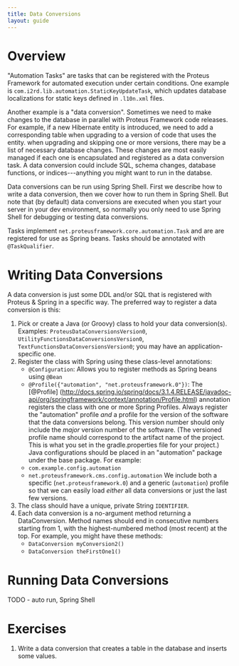 ```yaml
---
title: Data Conversions
layout: guide
---
```


# Overview
"Automation Tasks" are tasks that can be registered with the Proteus Framework for automated execution under certain conditions.  One example is `com.i2rd.lib.automation.StaticKeyUpdateTask`, which updates database localizations for static keys defined in `.l10n.xml` files.

Another example is a "data conversion".  Sometimes we need to make changes to the database in parallel with Proteus Framework code releases.  For example, if a new Hibernate entity is introduced, we need to add a corresponding table when upgrading to a version of code that uses the entity.  when upgrading and skipping one or more versions, there may be a list of necessary database changes.  These changes are most easily managed if each one is encapsulated and registered as a data conversion task.  A data conversion could include SQL, schema changes, database functions, or indices---anything you might want to run in the databse.

Data conversions can be run using Spring Shell.  First we describe how to write a data conversion, then we cover how to run them in Spring Shell.  But note that (by default) data conversions are executed when you start your server in your dev environment, so normally you only need to use Spring Shell for debugging or testing data conversions.

Tasks implement `net.proteusframework.core.automation.Task` and are are registered for use as Spring beans.  Tasks should be annotated with `@TaskQualifier`.

# Writing Data Conversions
A data conversion is just some DDL and/or SQL that is registered with Proteus & Spring in a specific way.
The preferred way to register a data conversion is this:
1. Pick or create a Java (or Groovy) class to hold your data conversion(s).  Examples: `ProteusDataConversionsVersion0`, `UtilityFunctionsDataConversionsVersion0`, `TextFunctionsDataConversionsVersion0`; you may have an application-specific one.
2. Register the class with Spring using these class-level annotations:
    * `@Configuration`: Allows you to register methods as Spring beans using `@Bean`
    * `@Profile({"automation", "net.proteusframework.0"})`: The [@Profile] (http://docs.spring.io/spring/docs/3.1.4.RELEASE/javadoc-api/org/springframework/context/annotation/Profile.html) annotation registers the class with one or more Spring Profiles.  Always register the "automation" profile *and* 
a profile for the version of the software that the data conversions belong. This version number should only include the *major* version number of the software. (The versioned profile name should correspond to the artifact name of the project. This is what you set in the gradle.properties file for your project.) Java configurations should be placed in an "automation" package under the base package.  For example:
    * `com.example.config.automation`
    * `net.proteusframework.cms.config.automation`
    We include both a specific (`net.proteusframework.0`) and a generic (`automation`) profile so that we can easily load *either* all data conversions or just the last few versions.
3. The class should have a unique, private String `IDENTIFIER`.
4. Each data conversion is a no-argument method returning a DataConversion.  Method names should end in consecutive numbers starting from 1, with the highest-numbered method (most recent) at the top.  For example, you might have these methods:
    * `DataConversion myConversion2()`
    * `DataConversion theFirstOne1()`

# Running Data Conversions
TODO - auto run, Spring Shell


# Exercises
1. Write a data conversion that creates a table in the database and inserts some values.
